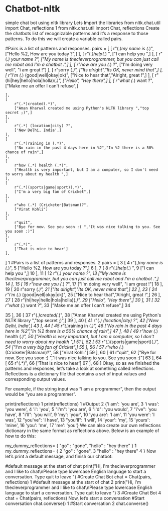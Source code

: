 # Chatbot-nltk
simple chat bot using nltk library 
Lets Import the libraries
from nltk.chat.util import Chat, reflections
1
from nltk.chat.util import Chat, reflections
Create the chatbots list of recognizable patterns and it’s a response to those patterns. To do this we will create a variable called pairs.

#Pairs is a list of patterns and responses.
pairs = [
    [
        r"(.*)my name is (.*)",
        ["Hello %2, How are you today ?",]
    ],
    [
        r"(.*)help(.*) ",
        ["I can help you ",]
    ],
     [
        r"(.*) your name ?",
        ["My name is thecleverprogrammer, but you can just call me robot and I'm a chatbot .",]
    ],
    [
        r"how are you (.*) ?",
        ["I'm doing very well", "i am great !"]
    ],
    [
        r"sorry (.*)",
        ["Its alright","Its OK, never mind that",]
    ],
    [
        r"i'm (.*) (good|well|okay|ok)",
        ["Nice to hear that","Alright, great !",]
    ],
    [
        r"(hi|hey|hello|hola|holla)(.*)",
        ["Hello", "Hey there",]
    ],
    [
        r"what (.*) want ?",
        ["Make me an offer I can't refuse",]
        
    ],
    [
        r"(.*)created(.*)",
        ["Aman Kharwal created me using Python's NLTK library ","top secret ;)",]
    ],
    [
        r"(.*) (location|city) ?",
        ['New Delhi, India',]
    ],
    [
        r"(.*)raining in (.*)",
        ["No rain in the past 4 days here in %2","In %2 there is a 50% chance of rain",]
    ],
    [
        r"how (.*) health (.*)",
        ["Health is very important, but I am a computer, so I don't need to worry about my health ",]
    ],
    [
        r"(.*)(sports|game|sport)(.*)",
        ["I'm a very big fan of Cricket",]
    ],
    [
        r"who (.*) (Cricketer|Batsman)?",
        ["Virat Kohli"]
    ],
    [
        r"quit",
        ["Bye for now. See you soon :) ","It was nice talking to you. See you soon :)"]
    ],
    [
        r"(.*)",
        ['That is nice to hear']
    ],
]
1
#Pairs is a list of patterns and responses.
2
pairs = [
3
    [
4
        r"(.*)my name is (.*)",
5
        ["Hello %2, How are you today ?",]
6
    ],
7
    [
8
        r"(.*)help(.*) ",
9
        ["I can help you ",]
10
    ],
11
     [
12
        r"(.*) your name ?",
13
        ["My name is thecleverprogrammer, but you can just call me robot and I'm a chatbot .",]
14
    ],
15
    [
16
        r"how are you (.*) ?",
17
        ["I'm doing very well", "i am great !"]
18
    ],
19
    [
20
        r"sorry (.*)",
21
        ["Its alright","Its OK, never mind that",]
22
    ],
23
    [
24
        r"i'm (.*) (good|well|okay|ok)",
25
        ["Nice to hear that","Alright, great !",]
26
    ],
27
    [
28
        r"(hi|hey|hello|hola|holla)(.*)",
29
        ["Hello", "Hey there",]
30
    ],
31
    [
32
        r"what (.*) want ?",
33
        ["Make me an offer I can't refuse",]
34
        
35
    ],
36
    [
37
        r"(.*)created(.*)",
38
        ["Aman Kharwal created me using Python's NLTK library ","top secret ;)",]
39
    ],
40
    [
41
        r"(.*) (location|city) ?",
42
        ['New Delhi, India',]
43
    ],
44
    [
45
        r"(.*)raining in (.*)",
46
        ["No rain in the past 4 days here in %2","In %2 there is a 50% chance of rain",]
47
    ],
48
    [
49
        r"how (.*) health (.*)",
50
        ["Health is very important, but I am a computer, so I don't need to worry about my health ",]
51
    ],
52
    [
53
        r"(.*)(sports|game|sport)(.*)",
54
        ["I'm a very big fan of Cricket",]
55
    ],
56
    [
57
        r"who (.*) (Cricketer|Batsman)?",
58
        ["Virat Kohli"]
59
    ],
60
    [
61
        r"quit",
62
        ["Bye for now. See you soon :) ","It was nice talking to you. See you soon :)"]
63
    ],
64
    [
65
        r"(.*)",
66
        ['That is nice to hear']
67
    ],
68
]
Okay, so as we finished the patterns and responses, let’s take a look at something called reflections. Reflections is a dictionary file that contains a set of input values and corresponding output values.

For example, if the string input was “I am a programmer”, then the output would be “you are a programmer”.

print(reflections)
1
print(reflections)
1
#Output
2
{'i am': 'you are',
3
'i was': 'you were',
4
'i': 'you',
5
"i'm": 'you are',
6
"i'd": 'you would',
7
"i've": 'you have',
8
"i'll": 'you will',
9
'my': 'your',
10
'you are': 'I am',
11
'you were': 'I was',
12
"you've": 'I have',
13
"you'll": 'I will',
14
'your': 'my',
15
'yours': 'mine',
16
'you': 'me',
17
'me': 'you'}
We can also create our own reflections dictionary in the same format as reflections above. Below is an example of how to do this:

my_dummy_reflections= {
    "go"     : "gone",
    "hello"    : "hey there"
}
1
my_dummy_reflections= {
2
    "go"     : "gone",
3
    "hello"    : "hey there"
4
}
Now let’s print a default message, and finish our chatbot:

#default message at the start of chat
print("Hi, I'm thecleverprogrammer and I like to chat\nPlease type lowercase English language to start a conversation. Type quit to leave ")
#Create Chat Bot
chat = Chat(pairs, reflections)
1
#default message at the start of chat
2
print("Hi, I'm thecleverprogrammer and I like to chat\nPlease type lowercase English language to start a conversation. Type quit to leave ")
3
#Create Chat Bot
4
chat = Chat(pairs, reflections)
Now, let’s start a conversation
#Start conversation
chat.converse()
1
#Start conversation
2
chat.converse()
